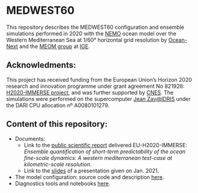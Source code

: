 # MEDWEST60

This repository describes the MEDWEST60 configuration and ensemble simulations performed in 2020 with the [NEMO](https://www.nemo-ocean.eu) ocean model over the Western Mediterranean Sea at 1/60° horizontal grid resolution by [Ocean-Next](https://www.ocean-next.fr/) and the [MEOM group](http://meom-group.github.io) at [IGE](http://www.ige-grenoble.fr).

## Acknowledments:
This project has received funding from the European Union’s Horizon 2020 research and innovation programme under grant agreement No 821926: [H2020-IMMERSE project](https://immerse-ocean.eu), and was further supported by [CNES](http://www.cnes.fr).
The simulations were performed on the supercomputer [Jean Zay@IDRIS](http://www.idris.fr/) under the DARI CPU allocation nº A0080101279.

## Content of this repository:
* Documents:
    - Link to the [public scientific report]() delivered EU-H2020-IMMERSE: _Ensemble quantification of  short-term predictability of the ocean fine-scale dynamics: A western mediterranean test-case at kilometric-scale resolution_.
    - Link to the [slides]() of a presentation given on Jan. 2021.
* The model configuration: source code and description [here]().
* Diagnostics tools and notebooks [here]().

 

